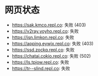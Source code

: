 # 网页状态
- https://sak.kmco.repl.co: 失败 (403)
- https://v2ray.yoyho.repl.co: 失败
- https://jsn.limkon.repl.co: 失败
- https://apping.eywjx.repl.co: 失败 (403)
- https://ssd.zockq.repl.co: 失败
- https://chatai.cokio.repl.co: 失败 (502)
- https://ls.tpjow.repl.co: 失败
- https://tr--slind.repl.co: 失败
